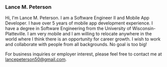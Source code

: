 ### Lance M. Peterson
Hi, I'm Lance M. Peterson. I am a Software Engineer II and Mobile App Developer. I have over 5 years of mobile app development experience. I have a degree in Software Engineering from the University of Wisconsin-Platteville. I am very mobile and I am willing to relocate anywhere in the world where I think there is an opportunity for career growth. I wish to work and collaborate with people from all backgrounds. No goal is too big!

For business inquiries or employer interest, please feel free to contact me at lancepeterson50@gmail.com.
